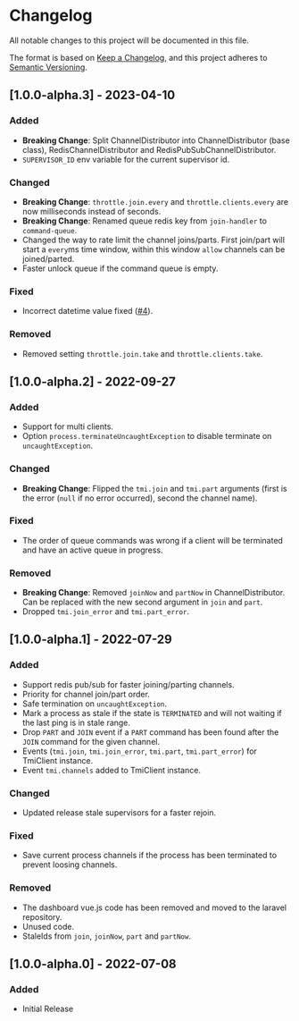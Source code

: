 # Changelog
All notable changes to this project will be documented in this file.

The format is based on [Keep a Changelog](https://keepachangelog.com/en/1.0.0/),
and this project adheres to [Semantic Versioning](https://semver.org/spec/v2.0.0.html).

## [1.0.0-alpha.3] - 2023-04-10
### Added
- **Breaking Change**: Split ChannelDistributor into ChannelDistributor (base class), RedisChannelDistributor and RedisPubSubChannelDistributor.
- `SUPERVISOR_ID` env variable for the current supervisor id.

### Changed
- **Breaking Change**: `throttle.join.every` and `throttle.clients.every` are now milliseconds instead of seconds.
- **Breaking Change**: Renamed queue redis key from `join-handler` to `command-queue`.
- Changed the way to rate limit the channel joins/parts. First join/part will start a `every`ms time window, within this window `allow` channels can be joined/parted.
- Faster unlock queue if the command queue is empty.

### Fixed
- Incorrect datetime value fixed ([#4](https://github.com/derpierre65/tmi.js-cluster/issues/4)).

### Removed
- Removed setting `throttle.join.take` and `throttle.clients.take`.

## [1.0.0-alpha.2] - 2022-09-27
### Added
- Support for multi clients.
- Option `process.terminateUncaughtException` to disable terminate on `uncaughtException`.

### Changed
- **Breaking Change**: Flipped the `tmi.join` and `tmi.part` arguments (first is the error (`null` if no error occurred), second the channel name).

### Fixed
- The order of queue commands was wrong if a client will be terminated and have an active queue in progress.

### Removed
- **Breaking Change**: Removed `joinNow` and `partNow` in ChannelDistributor. Can be replaced with the new second argument in `join` and `part`.
- Dropped `tmi.join_error` and `tmi.part_error`.

## [1.0.0-alpha.1] - 2022-07-29
### Added
- Support redis pub/sub for faster joining/parting channels.
- Priority for channel join/part order.
- Safe termination on `uncaughtException`.
- Mark a process as stale if the state is `TERMINATED` and will not waiting if the last ping is in stale range.
- Drop `PART` and `JOIN` event if a `PART` command has been found after the `JOIN` command for the given channel.
- Events (`tmi.join`, `tmi.join_error`, `tmi.part`, `tmi.part_error`) for TmiClient instance.
- Event `tmi.channels` added to TmiClient instance.

### Changed
- Updated release stale supervisors for a faster rejoin.

### Fixed
- Save current process channels if the process has been terminated to prevent loosing channels.

### Removed
- The dashboard vue.js code has been removed and moved to the laravel repository.
- Unused code.
- StaleIds from `join`, `joinNow`, `part` and `partNow`.

## [1.0.0-alpha.0] - 2022-07-08
### Added
- Initial Release
